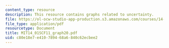 ```yaml
---
content_type: resource
description: This resource contains graphs related to uncertainty.
file: https://ol-ocw-studio-app-production.s3.amazonaws.com/courses/14-01sc-principles-of-microeconomics-fall-2011/c80e18e7e410789468a6840c62ecbee2_MIT14_01SCF11_graph20.pdf
file_type: application/pdf
resourcetype: Document
title: MIT14_01SCF11_graph20.pdf
uid: c80e18e7-e410-7894-68a6-840c62ecbee2
---
```

